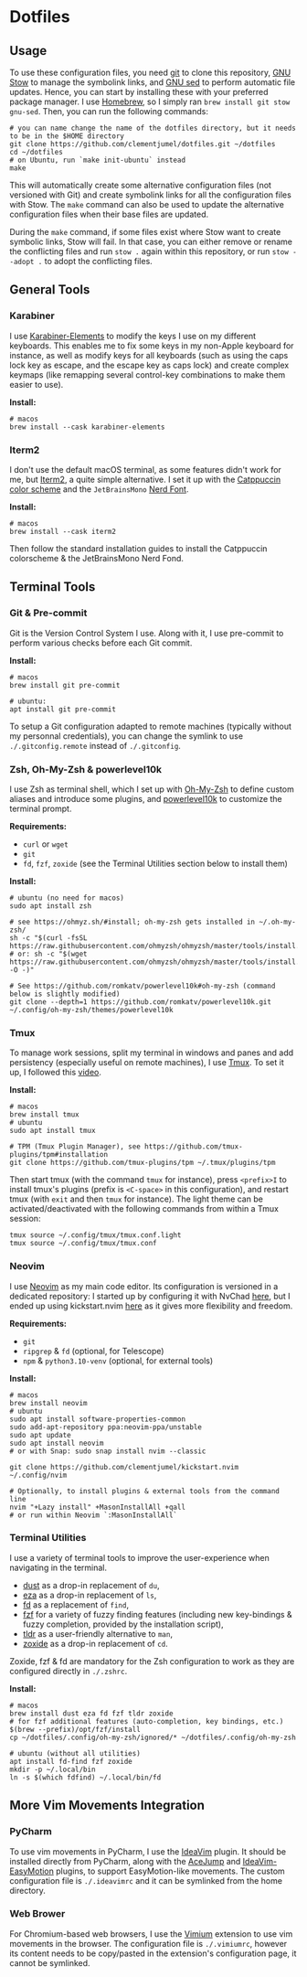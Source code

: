 # Dotfiles

## Usage

To use these configuration files, you need [git](https://git-scm.com/) to clone this repository,
[GNU Stow](https://www.gnu.org/software/stow/) to manage the symbolink links, and
[GNU sed](https://www.gnu.org/software/sed/) to perform automatic file updates. Hence, you can start
by installing these with your preferred package manager. I use [Homebrew](https://brew.sh/), so I
simply ran `brew install git stow gnu-sed`. Then, you can run the following commands:

```shell
# you can name change the name of the dotfiles directory, but it needs to be in the $HOME directory
git clone https://github.com/clementjumel/dotfiles.git ~/dotfiles
cd ~/dotfiles
# on Ubuntu, run `make init-ubuntu` instead
make
```

This will automatically create some alternative configuration files (not versioned with Git) and
create symbolink links for all the configuration files with Stow. The `make` command can also be
used to update the alternative configuration files when their base files are updated.

During the `make` command, if some files exist where Stow want to create symbolic links, Stow will
fail. In that case, you can either remove or rename the conflicting files and run `stow .` again
within this repository, or run `stow --adopt .` to adopt the conflicting files.

## General Tools

### Karabiner

I use [Karabiner-Elements](https://karabiner-elements.pqrs.org/) to modify the keys I use on my
different keyboards. This enables me to fix some keys in my non-Apple keyboard for instance, as well
as modify keys for all keyboards (such as using the caps lock key as escape, and the escape key as
caps lock) and create complex keymaps (like remapping several control-key combinations to make them
easier to use).

**Install:**

```shell
# macos
brew install --cask karabiner-elements
```

### Iterm2

I don't use the default macOS terminal, as some features didn't work for me, but
[Iterm2](https://iterm2.com/), a quite simple alternative. I set it up with the
[Catppuccin color scheme](https://github.com/catppuccin/iterm) and the `JetBrainsMono`
[Nerd Font](https://www.nerdfonts.com/font-downloads).

**Install:**

```shell
# macos
brew install --cask iterm2
```

Then follow the standard installation guides to install the Catppuccin colorscheme & the
JetBrainsMono Nerd Fond.

## Terminal Tools

### Git & Pre-commit

Git is the Version Control System I use. Along with it, I use pre-commit to perform various checks
before each Git commit.

**Install:**

```shell
# macos
brew install git pre-commit

# ubuntu:
apt install git pre-commit
```

To setup a Git configuration adapted to remote machines (typically without my personnal
credentials), you can change the symlink to use `./.gitconfig.remote` instead of `./.gitconfig`.

### Zsh, Oh-My-Zsh & powerlevel10k

I use Zsh as terminal shell, which I set up with [Oh-My-Zsh](https://ohmyz.sh) to define custom
aliases and introduce some plugins, and [powerlevel10k](https://github.com/romkatv/powerlevel10k) to
customize the terminal prompt.

**Requirements:**

- `curl` or `wget`
- `git`
- `fd`, `fzf`, `zoxide` (see the Terminal Utilities section below to install them)

**Install:**

```shell
# ubuntu (no need for macos)
sudo apt install zsh

# see https://ohmyz.sh/#install; oh-my-zsh gets installed in ~/.oh-my-zsh/
sh -c "$(curl -fsSL https://raw.githubusercontent.com/ohmyzsh/ohmyzsh/master/tools/install.sh)"
# or: sh -c "$(wget https://raw.githubusercontent.com/ohmyzsh/ohmyzsh/master/tools/install.sh -O -)"

# See https://github.com/romkatv/powerlevel10k#oh-my-zsh (command below is slightly modified)
git clone --depth=1 https://github.com/romkatv/powerlevel10k.git ~/.config/oh-my-zsh/themes/powerlevel10k
```

### Tmux

To manage work sessions, split my terminal in windows and panes and add persistency (especially
useful on remote machines), I use [Tmux](https://doc.ubuntu-fr.org/tmux). To set it up, I followed
this [video](https://www.youtube.com/watch?v=DzNmUNvnB04&ab_channel=DreamsofCode).

**Install:**

```shell
# macos
brew install tmux
# ubuntu
sudo apt install tmux

# TPM (Tmux Plugin Manager), see https://github.com/tmux-plugins/tpm#installation
git clone https://github.com/tmux-plugins/tpm ~/.tmux/plugins/tpm
```

Then start tmux (with the command `tmux` for instance), press `<prefix>I` to install tmux's plugins
(prefix is `<C-space>` in this configuration), and restart tmux (with `exit` and then `tmux` for
instance). The light theme can be activated/deactivated with the following commands from within a
Tmux session:

```shell
tmux source ~/.config/tmux/tmux.conf.light
tmux source ~/.config/tmux/tmux.conf
```

### Neovim

I use [Neovim](https://neovim.io/) as my main code editor. Its configuration is versioned in a
dedicated repository: I started up by configuring it with NvChad
[here](https://github.com/clementjumel/NvChad), but I ended up using kickstart.nvim
[here](https://github.com/clementjumel/kickstart.nvim) as it gives more flexibility and freedom.

**Requirements:**

- `git`
- `ripgrep` & `fd` (optional, for Telescope)
- `npm` & `python3.10-venv` (optional, for external tools)

**Install:**

```shell
# macos
brew install neovim
# ubuntu
sudo apt install software-properties-common
sudo add-apt-repository ppa:neovim-ppa/unstable
sudo apt update
sudo apt install neovim
# or with Snap: sudo snap install nvim --classic

git clone https://github.com/clementjumel/kickstart.nvim ~/.config/nvim

# Optionally, to install plugins & external tools from the command line
nvim "+Lazy install" +MasonInstallAll +qall
# or run within Neovim `:MasonInstallAll`
```

### Terminal Utilities

I use a variety of terminal tools to improve the user-experience when navigating in the terminal.

- [dust](https://github.com/bootandy/dust) as a drop-in replacement of `du`,
- [eza](https://github.com/eza-community/eza) as a drop-in replacement of `ls`,
- [fd](https://github.com/sharkdp/fd) as a replacement of `find`,
- [fzf](https://github.com/junegunn/fzf) for a variety of fuzzy finding features (including new
  key-bindings & fuzzy completion, provided by the installation script),
- [tldr](https://github.com/tldr-pages/tldr) as a user-friendly alternative to `man`,
- [zoxide](https://github.com/ajeetdsouza/zoxide) as a drop-in replacement of `cd`.

Zoxide, fzf & fd are mandatory for the Zsh configuration to work as they are configured directly in
`./.zshrc`.

**Install:**

```shell
# macos
brew install dust eza fd fzf tldr zoxide
# for fzf additional features (auto-completion, key bindings, etc.)
$(brew --prefix)/opt/fzf/install
cp ~/dotfiles/.config/oh-my-zsh/ignored/* ~/dotfiles/.config/oh-my-zsh

# ubuntu (without all utilities)
apt install fd-find fzf zoxide
mkdir -p ~/.local/bin
ln -s $(which fdfind) ~/.local/bin/fd
```

## More Vim Movements Integration

### PyCharm

To use vim movements in PyCharm, I use the [IdeaVim](https://github.com/JetBrains/ideavim) plugin.
It should be installed directly from PyCharm, along with the
[AceJump](https://github.com/acejump/AceJump) and
[IdeaVim-EasyMotion](https://github.com/AlexPl292/IdeaVim-EasyMotion) plugins, to support
EasyMotion-like movements. The custom configuration file is `./.ideavimrc` and it can be symlinked
from the home directory.

### Web Brower

For Chromium-based web browsers, I use the [Vimium](https://github.com/philc/vimium) extension to
use vim movements in the browser. The configuration file is `./.vimiumrc`, however its content needs
to be copy/pasted in the extension's configuration page, it cannot be symlinked.
